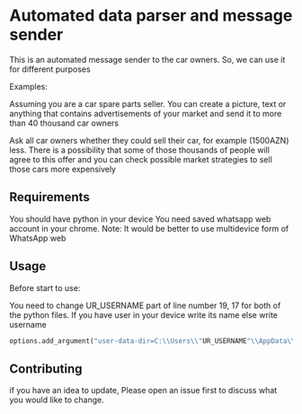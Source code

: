 # Automated data parser and message sender

This is an automated message sender to the car owners. So, we can use it for different purposes

Examples:

Assuming you are a car spare parts seller. You can create a picture, text or anything that contains advertisements of your market and send it to more than 40 thousand car owners

Ask all car owners whether they could sell their car, for example (1500AZN) less. There is a possibility that some of those thousands of people will agree to this offer and you can check possible market strategies to sell those cars more expensively

## Requirements

You should have python in your device
You need saved whatsapp web account in your chrome. Note: It would be better to use multidevice form of WhatsApp web

## Usage

Before start to use: 

You need to change UR_USERNAME part of line number 19, 17 for both of the python files. If you have user in your device write its name else write username 

```python
options.add_argument("user-data-dir=C:\\Users\\"UR_USERNAME"\\AppData\\Local\\Google\\Chrome\\User Data\\Default\\");
```

## Contributing
if you have an idea to update, Please open an issue first to discuss what you would like to change.





